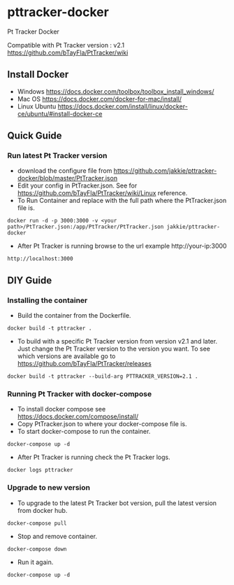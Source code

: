 # pttracker-docker
Pt Tracker Docker

Compatible with Pt Tracker version : v2.1
https://github.com/bTayFla/PtTracker/wiki

## Install Docker
- Windows https://docs.docker.com/toolbox/toolbox_install_windows/
- Mac OS https://docs.docker.com/docker-for-mac/install/
- Linux Ubuntu https://docs.docker.com/install/linux/docker-ce/ubuntu/#install-docker-ce

## Quick Guide
### Run latest Pt Tracker version
- download the configure file from https://github.com/jakkie/pttracker-docker/blob/master/PtTracker.json
- Edit your config in PtTracker.json. See for https://github.com/bTayFla/PtTracker/wiki/Linux reference.
- To Run Container and replace <your path> with the full path where the PtTracker.json file is.
```
docker run -d -p 3000:3000 -v <your path>/PtTracker.json:/app/PtTracker/PtTracker.json jakkie/pttracker-docker
```
- After Pt Tracker is running browse to the url example http://your-ip:3000
```
http://localhost:3000
```

## DIY Guide
### Installing the container
- Build the container from the Dockerfile.
```
docker build -t pttracker .
```
- To build with a specific Pt Tracker version from version v2.1 and later. Just change the Pt Tracker version to the version you want. To see which versions are available go to https://github.com/bTayFla/PtTracker/releases
```
docker build -t pttracker --build-arg PTTRACKER_VERSION=2.1 .
```
### Running Pt Tracker with docker-compose
- To install docker compose see https://docs.docker.com/compose/install/
- Copy PtTracker.json to where your docker-compose file is.
- To start docker-compose to run the container.
```
docker-compose up -d
```
- After Pt Tracker is running check the Pt Tracker logs.
```
docker logs pttracker
```
### Upgrade to new version
- To upgrade to the latest Pt Tracker bot version, pull the latest version from docker hub.
```
docker-compose pull
```
- Stop and remove container.
```
docker-compose down
```
- Run it again.
```
docker-compose up -d
```
